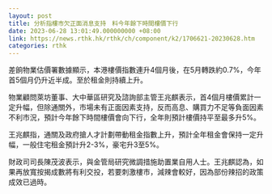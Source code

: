 ```yaml
---
layout: post
title: 分析指樓市欠正面消息支持　料今年餘下時間樓價下行
date: 2023-06-28 13:01:49.000000000 +08:00
link: https://news.rthk.hk/rthk/ch/component/k2/1706621-20230628.htm
categories: rthk
---
```


差餉物業估價署數據顯示，本港樓價指數連升4個月後，在5月轉跌約0.7%，今年首5個月仍升近半成。至於租金則持續上升。

物業顧問萊坊董事、大中華區研究及諮詢部主管王兆麒表示，首4個月樓價累計一定升幅，但除通關外，市場未有正面因素支持，反而高息、購買力不足等負面因素不利市況，預計今年餘下時間樓價會向下行，全年則預計樓價持平至最多升5%。

王兆麒指，通關及政府搶人才計劃帶動租金指數上升，預計全年租金會保持一定升幅，一般住宅租金預計升2-3%，豪宅升3至5%。

財政司司長陳茂波表示，與金管局研究微調措施助置業自用人士。王兆麒認為，如果再放寬按揭成數將有利交投，若要刺激樓市，減辣會較好，因為部份辣招的政策成效已過時。
